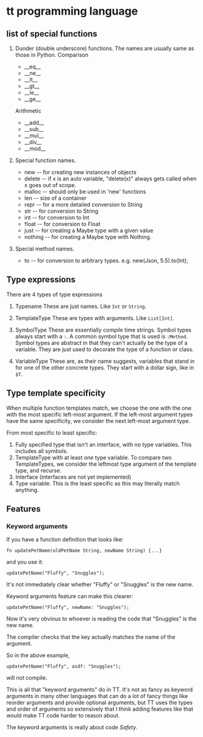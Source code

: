 # tt programming language

## list of special functions

1. Dunder (double underscore) functions.
   The names are usually same as those in Python.
   Comparison
   * \_\_eq\_\_
   * \_\_ne\_\_
   * \_\_lt\_\_
   * \_\_gt\_\_
   * \_\_le\_\_
   * \_\_ge\_\_

   Arithmetic
   * \_\_add\_\_
   * \_\_sub\_\_
   * \_\_mul\_\_
   * \_\_div\_\_
   * \_\_mod\_\_


2. Special function names.
   * new  -- for creating new instances of objects
   * delete  -- if x is an auto variable, "delete(x)" always gets called
                when x goes out of scope.
   * malloc  -- should only be used in 'new' functions
   * len  -- size of a container
   * repr  -- for a more detailed conversion to String
   * str  -- for conversion to String
   * int  -- for conversion to Int
   * float  -- for conversion to Float
   * just  -- for creating a Maybe type with a given value
   * nothing  -- for creating a Maybe type with Nothing.

3. Special method names.
   * to  -- for conversion to arbitrary types.
            e.g. new(Json, 5.5).to(Int);

## Type expressions

  There are 4 types of type expressions

  1. Typename
     These are just names. Like `Int` or `String`.

  2. TemplateType
     These are types with arguments. Like `List[Int]`.

  3. SymbolType
     These are essentially compile time strings.
     Symbol types always start with a `:`.
     A common symbol type that is used is `:Method`.
     Symbol types are abstract in that they can't actually be the
     type of a variable. They are just used to decorate the type of
     a function or class.

  4. VariableType
     These are, as their name suggests, variables that stand in for one of
     the other concrete types. They start with a dollar sign, like in `$T`.

## Type template specificity

When multiple function templates match, we choose the one with the one
with the most specific left-most argument. If the left-most argument
types have the same specificity, we consider the next left-most argument type.

From most specific to least specific:

  1. Fully specified type that isn't an interface, with no type variables.
     This includes all symbols.
  2. TemplateType with at least one type variable.
     To compare two TemplateTypes, we consider the leftmost
     type argument of the template type, and recurse.
  3. Interface (interfaces are not yet implemented)
  4. Type variable. This is the least specific as this may literally match
     anything.

## Features

### Keyword arguments

If you have a function definition that looks like:

    fn updatePetName(oldPetName String, newName String) {...}

and you use it:

    updatePetName("Fluffy", "Snuggles");

It's not immediately clear whether "Fluffy" or "Snuggles" is the new name.

Keyword arguments feature can make this clearer:

    updatePetName("Fluffy", newName: "Snuggles");

Now it's very obvious to whoever is reading the code that "Snuggles" is the
new name.

The compiler checks that the key actually matches the name of the argument.

So in the above example,

    updatePetName("Fluffy", asdf: "Snuggles");

will not compile.

This is all that "keyword arguments" do in TT. It's not as fancy as keyword
arguments in many other languages that can do a lot of fancy things like
reorder arguments and provide optional arguments, but TT uses the types and
order of arguments so extensively that I think adding features like that
would make TT code harder to reason about.

The keyword arguments is really about code *Safety*.


